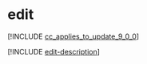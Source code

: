 # edit

[!INCLUDE [cc_applies_to_update_9_0_0](../../../includes/cc_applies_to_update_9_0_0.md)]

[!INCLUDE [edit-description](includes/edit-description.md)]